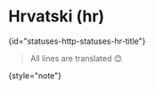 # Hrvatski (hr)
{id="statuses-http-statuses-hr-title"}

> All lines are translated 😊
>
{style="note"}
